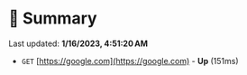 # 📖 Summary
Last updated: **1/16/2023, 4:51:20 AM**

- `GET` [https://google.com](https://google.com) - **Up** (151ms)
